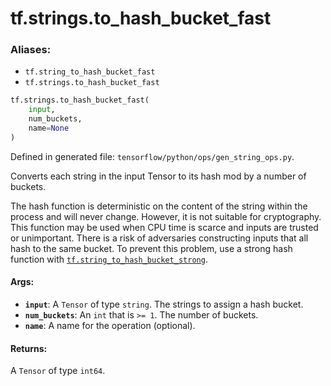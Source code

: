 <div itemscope itemtype="http://developers.google.com/ReferenceObject">
<meta itemprop="name" content="tf.strings.to_hash_bucket_fast" />
<meta itemprop="path" content="Stable" />
</div>

# tf.strings.to_hash_bucket_fast

### Aliases:

* `tf.string_to_hash_bucket_fast`
* `tf.strings.to_hash_bucket_fast`

``` python
tf.strings.to_hash_bucket_fast(
    input,
    num_buckets,
    name=None
)
```



Defined in generated file: `tensorflow/python/ops/gen_string_ops.py`.

Converts each string in the input Tensor to its hash mod by a number of buckets.

The hash function is deterministic on the content of the string within the
process and will never change. However, it is not suitable for cryptography.
This function may be used when CPU time is scarce and inputs are trusted or
unimportant. There is a risk of adversaries constructing inputs that all hash
to the same bucket. To prevent this problem, use a strong hash function with
<a href="../../tf/strings/to_hash_bucket_strong.md"><code>tf.string_to_hash_bucket_strong</code></a>.

#### Args:

* <b>`input`</b>: A `Tensor` of type `string`. The strings to assign a hash bucket.
* <b>`num_buckets`</b>: An `int` that is `>= 1`. The number of buckets.
* <b>`name`</b>: A name for the operation (optional).


#### Returns:

A `Tensor` of type `int64`.